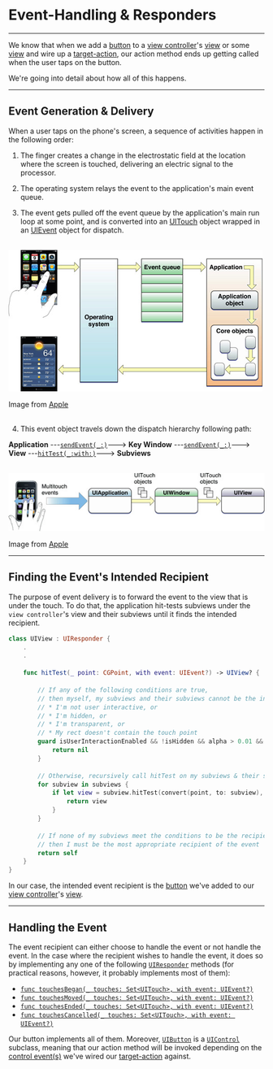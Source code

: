 # Event-Handling & Responders
---

We know that when we add a [button](https://developer.apple.com/documentation/uikit/uibutton) to a [view controller](https://developer.apple.com/documentation/uikit/uiviewcontroller)'s [view](https://developer.apple.com/documentation/uikit/uiviewcontroller/1621460-view) or some [view](https://developer.apple.com/documentation/uikit/uiview) and wire up a [target-action](https://developer.apple.com/library/archive/documentation/General/Conceptual/Devpedia-CocoaApp/TargetAction.html#//apple_ref/doc/uid/TP40009071-CH3), our action method ends up getting called when the user taps on the button. 

We're going into detail about how all of this happens.

---
## Event Generation & Delivery

When a user taps on the phone's screen, a sequence of activities happen in the following order:
1. The finger creates a change in the electrostatic field at the location where the screen is touched, delivering an electric signal to the processor.

2. The operating system relays the event to the application's main event queue.

3. The event gets pulled off the event queue by the application's main run loop at some point, and is converted into an [UITouch](https://developer.apple.com/documentation/uikit/uitouch) object wrapped in an [UIEvent](https://developer.apple.com/documentation/uikit/uievent) object for dispatch.</br></br>

![Main Event Loop](images/main-event-loop.jpg)

Image from [Apple](https://developer.apple.com/library/archive/documentation/General/Conceptual/Devpedia-CocoaApp/MainEventLoop.html#//apple_ref/doc/uid/TP40009071-CH18-SW1)</br></br>


4. This event object travels down the dispatch hierarchy following path:

__Application__ ---[`sendEvent(_:)`](https://developer.apple.com/documentation/uikit/uiapplication/1623043-sendevent)---> __Key Window__ ---[`sendEvent(_:)`](https://developer.apple.com/documentation/uikit/uiwindow/1621614-sendevent)---> __View__ ---[`hitTest(_:with:)`](https://developer.apple.com/documentation/uikit/uiview/1622469-hittest)---> __Subviews__</br></br>

![Event Delivery](images/event-delivery.jpg)

Image from [Apple](https://developer.apple.com/library/archive/documentation/General/Conceptual/Devpedia-CocoaApp/EventHandlingiPhone.html#//apple_ref/doc/uid/TP40009071-CH13-SW1)

---
## Finding the Event's Intended Recipient

The purpose of event delivery is to forward the event to the view that is under the touch. To do that, the application hit-tests subviews under the `view controller`'s view and their subviews until it finds the intended recipient.

```Swift
class UIView : UIResponder {
    .
    .
    
    func hitTest(_ point: CGPoint, with event: UIEvent?) -> UIView? {
        
        // If any of the following conditions are true,
        // then myself, my subviews and their subviews cannot be the intended recipient of the touch event:
        // * I'm not user interactive, or
        // * I'm hidden, or
        // * I'm transparent, or
        // * My rect doesn't contain the touch point
        guard isUserInteractionEnabled && !isHidden && alpha > 0.01 && self.point(inside: point, with: event) else {
            return nil
        }
        
        // Otherwise, recursively call hitTest on my subviews & their subviews to find the recipient of the touch event
        for subview in subviews {
            if let view = subview.hitTest(convert(point, to: subview), with: event) {
                return view
            }
        }
        
        // If none of my subviews meet the conditions to be the recipient of the touch event, 
        // then I must be the most appropriate recipient of the event 
        return self
    }
}
```

In our case, the intended event recipient is the [button](https://developer.apple.com/documentation/uikit/uibutton) we've added to our [view controller](https://developer.apple.com/documentation/uikit/uiviewcontroller)'s [view](https://developer.apple.com/documentation/uikit/uiviewcontroller/1621460-view).

---
## Handling the Event

The event recipient can either choose to handle the event or not handle the event. In the case where the recipient wishes to handle the event, it does so by implementing any one of the following [`UIResponder`](https://developer.apple.com/documentation/uikit/uiresponder) methods (for practical reasons, however, it probably implements most of them):
* [`func touchesBegan(_ touches: Set<UITouch>, with event: UIEvent?)`](https://developer.apple.com/documentation/uikit/uiresponder/1621142-touchesbegan)
* [`func touchesMoved(_ touches: Set<UITouch>, with event: UIEvent?)`](https://developer.apple.com/documentation/uikit/uiresponder/1621107-touchesmoved)
* [`func touchesEnded(_ touches: Set<UITouch>, with event: UIEvent?)`](https://developer.apple.com/documentation/uikit/uiresponder/1621084-touchesended)
* [`func touchesCancelled(_ touches: Set<UITouch>, with event: UIEvent?)`](https://developer.apple.com/documentation/uikit/uiresponder/1621116-touchescancelled)

Our button implements all of them. Moreover, [`UIButton`](https://developer.apple.com/documentation/uikit/uibutton) is a [`UIControl`](https://developer.apple.com/documentation/uikit/uicontrol) subclass, meaning that our action method will be invoked depending on the [control event(s)](https://developer.apple.com/documentation/uikit/uicontrol/event) we've wired our [target-action](https://developer.apple.com/library/archive/documentation/General/Conceptual/Devpedia-CocoaApp/TargetAction.html#//apple_ref/doc/uid/TP40009071-CH3) against.
